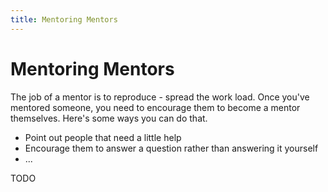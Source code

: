 ```yaml
---
title: Mentoring Mentors
---
```


# Mentoring Mentors

The job of a mentor is to reproduce - spread the work load. Once you've
mentored someone, you need to encourage them to become a mentor
themselves. Here's some ways you can do that.

- Point out people that need a little help
- Encourage them to answer a question rather than answering it yourself
- ...

TODO
